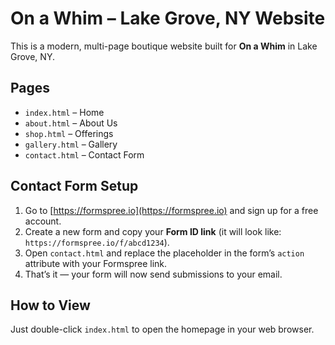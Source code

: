 
# On a Whim – Lake Grove, NY Website

This is a modern, multi-page boutique website built for **On a Whim** in Lake Grove, NY.

## Pages
- `index.html` – Home
- `about.html` – About Us
- `shop.html` – Offerings
- `gallery.html` – Gallery
- `contact.html` – Contact Form

## Contact Form Setup
1. Go to [https://formspree.io](https://formspree.io) and sign up for a free account.
2. Create a new form and copy your **Form ID link** (it will look like: `https://formspree.io/f/abcd1234`).
3. Open `contact.html` and replace the placeholder in the form’s `action` attribute with your Formspree link.
4. That’s it — your form will now send submissions to your email.

## How to View
Just double-click `index.html` to open the homepage in your web browser.

